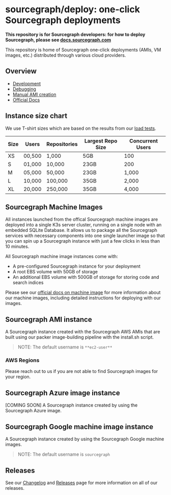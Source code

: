 # sourcegraph/deploy: one-click Sourcegraph deployments

**This repository is for Sourcegraph developers: for how to deploy Sourcegraph, please see [docs.sourcegraph.com](https://docs.sourcegraph.com)**

This repository is home of Sourcegraph one-click deployments (AMIs, VM images, etc.) distributed through various cloud providers.

## Overview

- [Development](./doc/development.md)
- [Debugging](./doc/debugging.md)
- [Manual AMI creation](./doc/manual-ami.md)
- [Official Docs](https://docs.sourcegraph.com/admin/deploy/machine-images)

## Instance size chart

We use T-shirt sizes which are based on the results from our [load tests](https://github.com/sourcegraph/k6).

| Size | Users  | Repositories | Largest Repo Size | Concurrent Users |
| ---- | ------ | ------------ | ----------------- | ---------------- |
| XS   | 00,500 | 1,000        | 5GB               | 100              |
| S    | 01,000 | 10,000       | 23GB              | 200              |
| M    | 05,000 | 50,000       | 23GB              | 1,000            |
| L    | 10,000 | 100,000      | 35GB              | 2,000            |
| XL   | 20,000 | 250,000      | 35GB              | 4,000            |

## Sourcegraph Machine Images

All instances launched from the offical Sourcegraph machine images are deployed into a single K3s server cluster, running on a single node with an embedded SQLite Database. It allows us to package all the Sourcegraph services with necessary components into one single launcher image so that you can spin up a Sourcegraph instance with just a few clicks in less than 10 minutes.

All Sourcegraph machine image instances come with:

- A pre-configured Sourcegraph instance for your deployment
- A root EBS volume with 50GB of storage
- An additional EBS volume with 500GB of storage for storing code and search indices

Please see our [official docs on machine image](https://docs.sourcegraph.com/admin/deploy/machine-images) for more information about our machine images, including detailed instructions for deploying with our images.

## Sourcegraph AMI instance

A Sourcegraph instance created with the Sourcegraph AWS AMIs that are built using our packer image-building pipeline with the install.sh script.

> NOTE: The default username is `**ec2-user**`

### AWS Regions

Please reach out to us if you are not able to find Sourcegraph images for your region.

## Sourcegraph Azure image instance

[COMING SOON] A Sourcegraph instance created by using the Sourcegraph Azure image.

## Sourcegraph Google machine image instance

A Sourcegraph instance created by using the Sourcegraph Google machine images.

> NOTE: The default username is `sourcegraph`

## Releases

See our [Changelog](./CHANGELOG.md) and [Releases](https://github.com/sourcegraph/deploy/releases) page for more information on all of our releases.
